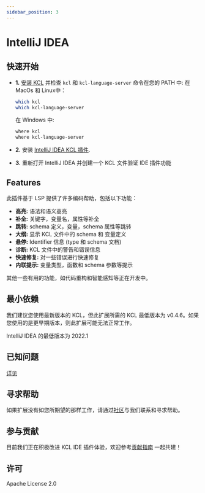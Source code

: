 ```yaml
---
sidebar_position: 3
---
```


# IntelliJ IDEA

## 快速开始

- **1.** [安装 KCL](https://kcl-lang.io/docs/user_docs/getting-started/install) 并检查 `kcl` 和 `kcl-language-server` 命令在您的 PATH 中:
  在 MacOs 和 Linux中：

  ```bash
  which kcl
  which kcl-language-server
  ```

  在 Windows 中:

  ```bash
  where kcl
  where kcl-language-server
  ```

- **2.** 安装 [IntelliJ IDEA KCL 插件](https://plugins.jetbrains.com/plugin/23378-kcl).
- **3.** 重新打开 IntelliJ IDEA 并创建一个 KCL 文件验证 IDE 插件功能

## Features

此插件基于 LSP 提供了许多编码帮助，包括以下功能：

- **高亮:** 语法和语义高亮
- **补全:** 关键字，变量名，属性等补全
- **跳转:** schema 定义，变量，schema 属性等跳转
- **大纲:** 显示 KCL 文件中的 schema 和 变量定义
- **悬停:** Identifier 信息 (type 和 schema 文档)
- **诊断:** KCL 文件中的警告和错误信息
- **快速修复:** 对一些错误进行快速修复
- **内联提示:** 变量类型，函数和 schema 参数等提示

其他一些有用的功能，如代码重构和智能感知等正在开发中。

## 最小依赖

我们建议您使用最新版本的 KCL，但此扩展所需的 KCL 最低版本为 v0.4.6。如果您使用的是更早期版本，则此扩展可能无法正常工作。

IntelliJ IDEA 的最低版本为 2022.1

## 已知问题

[详见](https://github.com/kcl-lang/kcl/issues)

## 寻求帮助

如果扩展没有如您所期望的那样工作，请通过[社区](https://kcl-lang.io/docs/community/intro/support)与我们联系和寻求帮助。

## 参与贡献

目前我们正在积极改进 KCL IDE 插件体验，欢迎参考[贡献指南](https://kcl-lang.io/docs/community/contribute) 一起共建！

## 许可

Apache License 2.0
